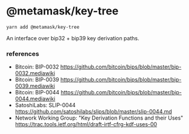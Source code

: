 # @metamask/key-tree

```
yarn add @metamask/key-tree
```

An interface over bip32 + bip39 key derivation paths.



### references
- Bitcoin: BIP-0032 https://github.com/bitcoin/bips/blob/master/bip-0032.mediawiki
- Bitcoin: BIP-0039 https://github.com/bitcoin/bips/blob/master/bip-0039.mediawiki
- Bitcoin: BIP-0044 https://github.com/bitcoin/bips/blob/master/bip-0044.mediawiki
- SatoshiLabs: SLIP-0044 https://github.com/satoshilabs/slips/blob/master/slip-0044.md
- Network Working Group: "Key Derivation Functions and their Uses" https://trac.tools.ietf.org/html/draft-irtf-cfrg-kdf-uses-00
